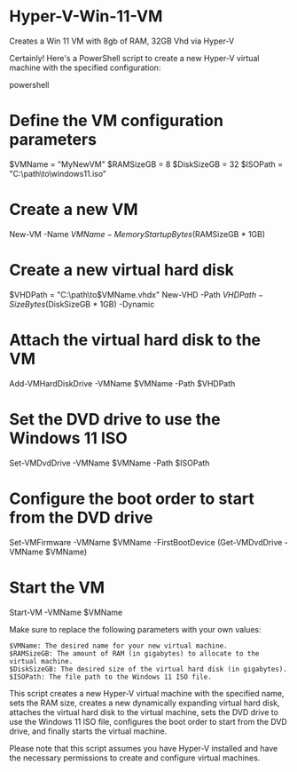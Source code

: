 # Hyper-V-Win-11-VM
Creates a Win 11 VM with 8gb of RAM, 32GB Vhd via Hyper-V

Certainly! Here's a PowerShell script to create a new Hyper-V virtual machine with the specified configuration:

powershell

# Define the VM configuration parameters
$VMName = "MyNewVM"
$RAMSizeGB = 8
$DiskSizeGB = 32
$ISOPath = "C:\path\to\windows11.iso"

# Create a new VM
New-VM -Name $VMName -MemoryStartupBytes ($RAMSizeGB * 1GB)

# Create a new virtual hard disk
$VHDPath = "C:\path\to\$VMName.vhdx"
New-VHD -Path $VHDPath -SizeBytes ($DiskSizeGB * 1GB) -Dynamic

# Attach the virtual hard disk to the VM
Add-VMHardDiskDrive -VMName $VMName -Path $VHDPath

# Set the DVD drive to use the Windows 11 ISO
Set-VMDvdDrive -VMName $VMName -Path $ISOPath

# Configure the boot order to start from the DVD drive
Set-VMFirmware -VMName $VMName -FirstBootDevice (Get-VMDvdDrive -VMName $VMName)

# Start the VM
Start-VM -VMName $VMName

Make sure to replace the following parameters with your own values:

    $VMName: The desired name for your new virtual machine.
    $RAMSizeGB: The amount of RAM (in gigabytes) to allocate to the virtual machine.
    $DiskSizeGB: The desired size of the virtual hard disk (in gigabytes).
    $ISOPath: The file path to the Windows 11 ISO file.

This script creates a new Hyper-V virtual machine with the specified name, sets the RAM size, creates a new dynamically expanding virtual hard disk, attaches the virtual hard disk to the virtual machine, sets the DVD drive to use the Windows 11 ISO file, configures the boot order to start from the DVD drive, and finally starts the virtual machine.

Please note that this script assumes you have Hyper-V installed and have the necessary permissions to create and configure virtual machines.

